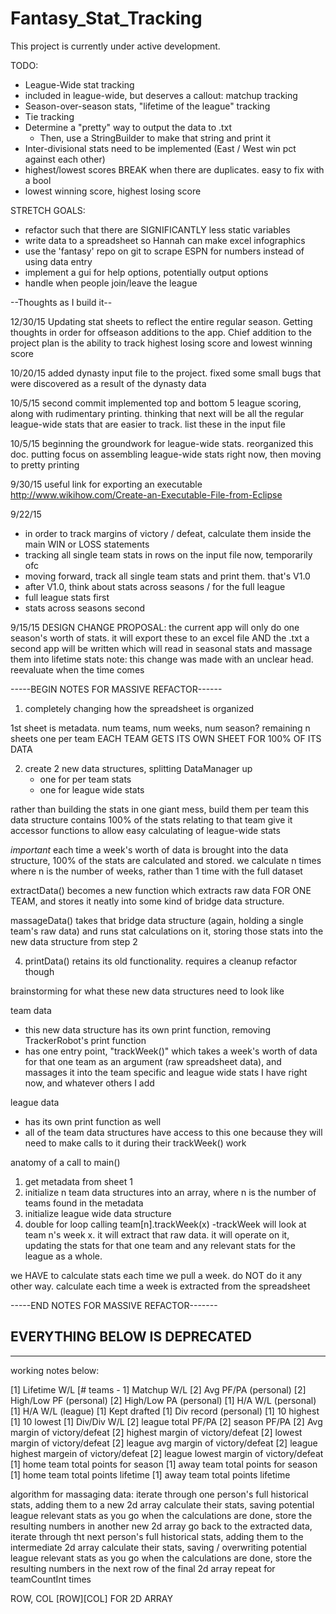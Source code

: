 # Fantasy_Stat_Tracking

This project is currently under active development. 

TODO:
- League-Wide stat tracking
- included in league-wide, but deserves a callout: matchup tracking
- Season-over-season stats, "lifetime of the league" tracking
- Tie tracking
- Determine a "pretty" way to output the data to .txt
	- Then, use a StringBuilder to make that string and print it
- Inter-divisional stats need to be implemented (East / West win pct against each other)
- highest/lowest scores BREAK when there are duplicates. easy to fix with a bool
- lowest winning score, highest losing score


STRETCH GOALS:
- refactor such that there are SIGNIFICANTLY less static variables
- write data to a spreadsheet so Hannah can make excel infographics
- use the 'fantasy' repo on git to scrape ESPN for numbers instead of using data entry
- implement a gui for help options, potentially output options
- handle when people join/leave the league



--Thoughts as I build it--

12/30/15
Updating stat sheets to reflect the entire regular season. Getting thoughts in order for offseason additions to the app. Chief addition to the project plan is the
ability to track highest losing score and lowest winning score

10/20/15
added dynasty input file to the project. fixed some small bugs that were discovered as a result of the dynasty data

10/5/15 second commit
implemented top and bottom 5 league scoring, along with rudimentary printing. thinking that next will be all the regular league-wide stats that are easier to track. list these in the input file

10/5/15
beginning the groundwork for league-wide stats. reorganized this doc. putting focus on assembling league-wide stats right now, then moving to pretty printing

9/30/15
useful link for exporting an executable
http://www.wikihow.com/Create-an-Executable-File-from-Eclipse

9/22/15
- in order to track margins of victory / defeat, calculate them inside the main WIN or LOSS statements
- tracking all single team stats in rows on the input file now, temporarily ofc
- moving forward, track all single team stats and print them. that's V1.0
- after V1.0, think about stats across seasons / for the full league
- full league stats first
- stats across seasons second

9/15/15
DESIGN CHANGE PROPOSAL:
the current app will only do one season's worth of stats. it will export these to an excel file AND the .txt
a second app will be written which will read in seasonal stats and massage them into lifetime stats
note: this change was made with an unclear head. reevaluate when the time comes







-----BEGIN NOTES FOR MASSIVE REFACTOR------

1. completely changing how the spreadsheet is organized

1st sheet is metadata. num teams, num weeks, num season?
remaining n sheets one per team
EACH TEAM GETS ITS OWN SHEET FOR 100% OF ITS DATA


2. create 2 new data structures, splitting DataManager up
     - one for per team stats
     - one for league wide stats

rather than building the stats in one giant mess, build them per team
this data structure contains 100% of the stats relating to that team
give it accessor functions to allow easy calculating of league-wide stats

*important*
each time a week's worth of data is brought into the data structure, 100% of the stats are calculated and stored. we calculate n times where n is the number of weeks, rather than 1 time with the full dataset


extractData() becomes a new function which extracts raw data FOR ONE TEAM, and stores it neatly into some kind of bridge data structure. 

massageData() takes that bridge data structure (again, holding a single team's raw data) and runs stat calculations on it, storing those stats into the new data structure from step 2


4. printData() retains its old functionality. requires a cleanup refactor though


brainstorming for what these new data structures need to look like

team data
- this new data structure has its own print function, removing TrackerRobot's print function
- has one entry point, "trackWeek()" which takes a week's worth of data for that one team as an argument (raw spreadsheet data), and massages it into the team specific and league wide stats I have right now, and whatever others I add


league data
- has its own print function as well
- all of the team data structures have access to this one because they will need to make calls to it during their trackWeek() work



anatomy of a call to main()

1. get metadata from sheet 1
2. initialize n team data structures into an array, where n is the number of teams found in the metadata
3. initialize league wide data structure
4. double for loop calling team[n].trackWeek(x)
     -trackWeek will look at team n's week x. it will extract that raw data. it         will operate on it, updating the stats for that one team and any relevant stats for the league as a whole.


we HAVE to calculate stats each time we pull a week. do NOT do it any other way. calculate each time a week is extracted from the spreadsheet


-----END NOTES FOR MASSIVE REFACTOR-------






























EVERYTHING BELOW IS DEPRECATED
--------------------
--------------------


working notes below:

[1] 		Lifetime W/L 
[# teams - 1]	 Matchup W/L 
[2]		Avg PF/PA (personal)
[2]		High/Low PF (personal)
[2]		High/Low PA (personal)
[1]		H/A W/L (personal)
[1]		H/A W/L (league)
[1]		Kept drafted 
[1]		Div record (personal)
[1]		10 highest 
[1]		10 lowest 
[1]		Div/Div W/L 
[2]		league total PF/PA 
[2]		season PF/PA
[2]		Avg margin of victory/defeat
[2]		highest margin of victory/defeat
[2]		lowest margin of victory/defeat
[2]		league avg margin of victory/defeat
[2]		league highest margein of victory/defeat
[2]		league lowest margin of victory/defeat
[1]		home team total points for season
[1]		away team total points for season
[1]		home team total points lifetime
[1]		away team total points lifetime


algorithm for massaging data:
iterate through one person's full historical stats, adding them to a new 2d array
calculate their stats, saving potential league relevant stats as you go
when the calculations are done, store the resulting numbers in another new 2d array 
go back to the extracted data, iterate through tht next person's full historical stats, adding them to the intermediate 2d array
calculate their stats, saving / overwriting potential league relevant stats as you go
when the calculations are done, store the resulting numbers in the next row of the final 2d array
repeat for teamCountInt times


ROW, COL
[ROW][COL] FOR 2D ARRAY